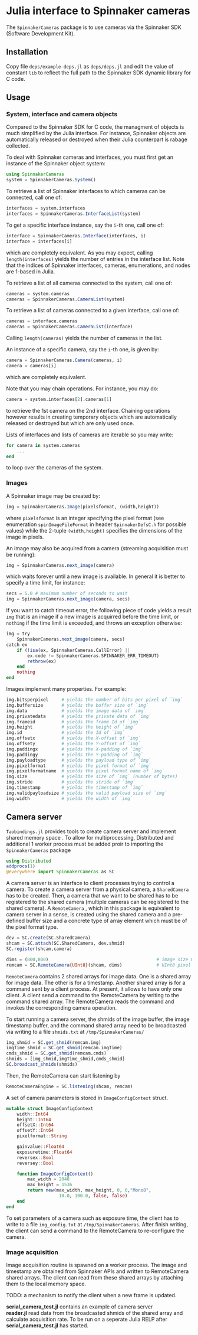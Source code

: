 # Julia interface to Spinnaker cameras

The `SpinnakerCameras` package is to use cameras via the Spinnaker SDK
(Software Development Kit).

## Installation

Copy file `deps/example-deps.jl` as `deps/deps.jl` and edit the value of
constant `lib` to reflect the full path to the Spinnaker SDK dynamic library
for C code.


## Usage

### System, interface and camera objects

Compared to the Spinnaker SDK for C code, the managment of objects is much
simplified by the Julia interface.  For instance, Spinnaker objects are
automatically released or destroyed when their Julia counterpart is rabage
collected.

To deal with Spinnaker cameras and interfaces, you must first get an instance
of the Spinnaker object system:

```julia
using SpinnakerCameras
system = SpinnakerCameras.System()
```

To retrieve a list of Spinnaker interfaces to which cameras can be connected,
call one of:

```julia
interfaces = system.interfaces
interfaces = SpinnakerCameras.InterfaceList(system)
```

To get a specific interface instance, say the `i`-th one, call one of:

```julia
interface = SpinnakerCameras.Interface(interfaces, i)
interface = interfaces[i]
```

which are completely equivalent.  As you may expect, calling
`length(interfaces)` yields the number of entries in the interface list.  Note
that the indices of Spinnaker interfaces, cameras, enumerations, and nodes are
1-based in Julia.

To retrieve a list of all cameras connected to the system, call one of:

```julia
cameras = system.cameras
cameras = SpinnakerCameras.CameraList(system)
```

To retrieve a list of cameras connected to a given interface, call one of:

```julia
cameras = interface.cameras
cameras = SpinnakerCameras.CameraList(interface)
```

Calling `length(cameras)` yields the number of cameras in the list.

An instance of a specific camera, say the `i`-th one, is given by:

```julia
camera = SpinnakerCameras.Camera(cameras, i)
camera = cameras[i]
```

which are completely equivalent.

Note that you may chain operations.  For instance, you may do:

```julia
camera = system.interfaces[2].cameras[1]
```

to retrieve the 1st camera on the 2nd interface.  Chaining operations however
results in creating temporary objects which are automatically released or destroyed
but which are only used once.

Lists of interfaces and lists of cameras are iterable so you may write:

```julia
for camera in system.cameras
    ...
end
```

to loop over the cameras of the system.


### Images

A Spinnaker image may be created by:

```julia
img = SpinnakerCameras.Image(pixelsformat, (width,height))
```

where `pixelsformat` is an integer specifying the pixel format (see enumeration
`spinImageFileFormat` in header `SpinnakerDefsC.h` for possible values) while
the 2-tuple `(width,height)` specifies the dimensions of the image in pixels.

An image may also be acquired from a camera (streaming acquisition must be
running):

```julia
img = SpinnakerCameras.next_image(camera)
```

which waits forever until a new image is available.  In general it is better to
specify a time limit, for instance:

```julia
secs = 5.0 # maximum number of seconds to wait
img = SpinnakerCameras.next_image(camera, secs)
```

If you want to catch timeout error, the following piece of code yields a result
`img` that is an image if a new image is acquirred before the time limit, or
`nothing` if the time limit is exceeded, and throws an exception otherwise:

```julia
img = try
    SpinnakerCameras.next_image(camera, secs)
catch ex
    if (!isa(ex, SpinnakerCameras.CallError) ||
        ex.code != SpinnakerCameras.SPINNAKER_ERR_TIMEOUT)
        rethrow(ex)
    end
    nothing
end
```

Images implement many properties.  For example:

```julia
img.bitsperpixel     # yields the number of bits per pixel of `img`
img.buffersize       # yields the buffer size of `img`
img.data             # yields the image data of `img`
img.privatedata      # yields the private data of `img`
img.frameid          # yields the frame Id of `img`
img.height           # yields the height of `img`
img.id               # yields the Id of `img`
img.offsetx          # yields the X-offset of `img`
img.offsety          # yields the Y-offset of `img`
img.paddingx         # yields the X-padding of `img`
img.paddingy         # yields the Y-padding of `img`
img.payloadtype      # yields the payload type of `img`
img.pixelformat      # yields the pixel format of `img`
img.pixelformatname  # yields the pixel format name of `img`
img.size             # yields the size of `img` (number of bytes)
img.stride           # yields the stride of `img`
img.timestamp        # yields the timestamp of `img`
img.validpayloadsize # yields the valid payload size of `img`
img.width            # yields the width of `img`
```
## Camera server
`Taobindings.jl` provides tools to create camera server and implement  shared memory space . To allow for multiprocessing, Distributed and additional 1 worker process must be added proir to importing the `SpinnakerCameras` package

```julia
using Distributed
addprocs(1)
@everywhere import SpinnakerCameras as SC

```

A camera server is an interface to client processes trying to control a camera. To create a camera server from a physical camera, a `SharedCamera` has to be created. Then, a camera that we want to be shared has to be registered to the shared camera (multiple cameras can be registered to the shared camera). A `RemoteCamera` , which in this package is equivalent to camera server in a sense, is created using the shared camera and a pre-defined buffer size and a concrete type of array element which must be of the pixel format type.

```julia
dev = SC.create(SC.SharedCamera)
shcam = SC.attach(SC.SharedCamera, dev.shmid)
SC.register(shcam,camera)

dims = (800,800)                                         # image size 800x800 pixels
remcam = SC.RemoteCamera{UInt8}(shcam, dims)             # UInt8 pixel format
```

`RemoteCamera` contains 2 shared arrays for image data. One is a shared array for image data. The other is for a timestamp. Another shared array is for a command sent by a client process. At present, it allows to have only one client. A client send a command to the RemoteCamera by writing to the command shared array. The RemoteCamera reads the command and invokes the corresponding camera operation.

To start running a camera server, the shmids of the image buffer, the image timestamp buffer, and the command shared array need to be broadcasted via writing to a file `shmids.txt` at `/tmp/SpinnakerCameras/`

```julia
img_shmid = SC.get_shmid(remcam.img)
imgTime_shmid = SC.get_shmid(remcam.imgTime)
cmds_shmid = SC.get_shmid(remcam.cmds)
shmids = [img_shmid,imgTime_shmid,cmds_shmid]
SC.broadcast_shmids(shmids)
```
Then, the RemoteCamera can start listening by

```julia
RemoteCameraEngine = SC.listening(shcam, remcam)
```

A set of camera parameters is stored in `ImageConfigContext` struct.

```julia
mutable struct ImageConfigContext
    width::Int64
    height::Int64
    offsetX::Int64
    offsetY::Int64
    pixelformat::String

    gainvalue::Float64
    exposuretime::Float64
    reversex::Bool
    reversey::Bool

    function ImageConfigContext()
        max_width = 2048
        max_height = 1536
        return new(max_width, max_height, 0, 0,"Mono8",
                    10.0, 100.0, false, false)
    end
end
```

To set parameters of a camera such as exposure time, the client has to write to a file `img_config.txt` at `/tmp/SpinnakerCameras`. After finish writing, the client can send a command to the RemoteCamera to re-configure the camera.

### Image acquisition
Image acquisition routine is spawned on a worker process. The image and timestamp are obtained from Spinnaker APIs and written to RemoteCamera shared arrays. The client can read from these shared arrays by attaching them to the local memory space.

TODO: a mechanism to notify the client when a new frame is updated.

**serial_camera_test.jl** contains an example of camera server\
**reader.jl** read data from the broadcasted shmids of the shared array and calculate acquisition rate. To be run on a seperate Julia RELP after **serial_camera_test.jl** has started.

